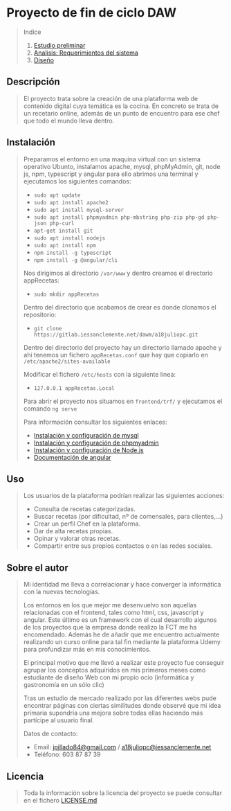 # Proyecto de fin de ciclo DAW

> Indice
> 1. [Estudio preliminar](doc/estudio-preliminar.md)
> 2. [Analisis: Requerimientos del sistema](doc/analisis.md)
> 3. [Diseño](doc/diseño.md)

## Descripción

> El proyecto trata sobre la creación de una plataforma web de contenido digital cuya temática es la cocina. En concreto se trata de un recetario online, además de un punto de encuentro para ese chef que todo el mundo lleva dentro.

## Instalación

> Preparamos el entorno en una maquina virtual con un sistema operativo Ubunto, instalamos apache, mysql, phpMyAdmin, git, node js, npm, typescript y angular para ello abrimos una terminal y ejecutamos los siguientes comandos:
> - `sudo apt update`
> - `sudo apt install apache2`
> - `sudo apt install mysql-server`
> - `sudo apt install phpmyadmin php-mbstring php-zip php-gd php-json php-curl`
> - `apt-get install git`
> - `sudo apt install nodejs`
> - `sudo apt install npm`
> - `npm install -g typescript`
> - `npm install -g @angular/cli`
>
> Nos dirigimos al directorio `/var/www` y dentro creamos el directorio appRecetas:
> - `sudo mkdir appRecetas`
>
> Dentro del directorio que acabamos de crear es donde clonamos el repositorio:
> - `git clone https://gitlab.iessanclemente.net/dawm/a18juliopc.git`
>
> Dentro del directorio del proyecto hay un directorio llamado apache y ahi tenemos un fichero `appRecetas.conf` que hay que copiarlo en `/etc/apache2/sites-available`
>
> Modificar el fichero `/etc/hosts` con la siguiente linea:
> - `127.0.0.1 appRecetas.Local`
>
>Para abrir el proyecto nos situamos en `frontend/trf/` y ejecutamos el comando `ng serve`
>
> Para información consultar los siguientes enlaces:
> - [Instalación y configuración de mysql](https://www.digitalocean.com/community/tutorials/how-to-install-mysql-on-ubuntu-20-04-es)
> - [Instalación y configuración de phpmyadmin](https://www.digitalocean.com/community/tutorials/how-to-install-and-secure-phpmyadmin-on-ubuntu-20-04-es)
> - [Instalación y configuración de Node.js](https://www.digitalocean.com/community/tutorials/how-to-install-node-js-on-ubuntu-20-04-es)
> - [Documentación de angular](https://angular.io/docs)

## Uso

> Los usuarios de la plataforma podrían realizar las siguientes acciones:
>
>- Consulta de recetas categorizadas.
>- Buscar recetas (por dificultad, nº de comensales, para clientes,...)
>- Crear un perfil Chef en la plataforma.
>- Dar de alta recetas propias.
>- Opinar y valorar otras recetas.
>- Compartir entre sus propios contactos o en las redes sociales.

## Sobre el autor

> Mi identidad me lleva a correlacionar y hace converger la informática con la nuevas tecnologías.
>
> Los entornos en los que mejor me desenvuelvo son aquellas relacionadas con el frontend, tales como html, css, javascript y angular. Este último es un framework con el cual desarrollo algunos de los proyectos que la empresa donde realizo la FCT me ha encomendado. Además he de añadir que me encuentro actualmente  realizando un curso online para tal fin mediante la plataforma Udemy para profundizar más en mis conocimientos. 
>
> El principal motivo que me llevó a realizar este proyecto fue conseguir agrupar los conceptos adquiridos en mis primeros meses como estudiante de diseño Web con mi propio ocio (informática y gastronomía en un sólo clic)
>
> Tras un estudio de mercado realizado por las diferentes webs pude encontrar páginas con ciertas similitudes donde observé que mi idea primaria supondría una mejora sobre todas ellas haciendo más partícipe al usuario final.
>
> Datos de contacto:
> - Email: jpillado84@gmail.com / a18juliopc@iessanclemente.net
> - Teléfono: 603 87 87 39

## Licencia

> Toda la información sobre la licencia del proyecto se puede consultar en el fichero [LICENSE.md](./LICENSE.md)
